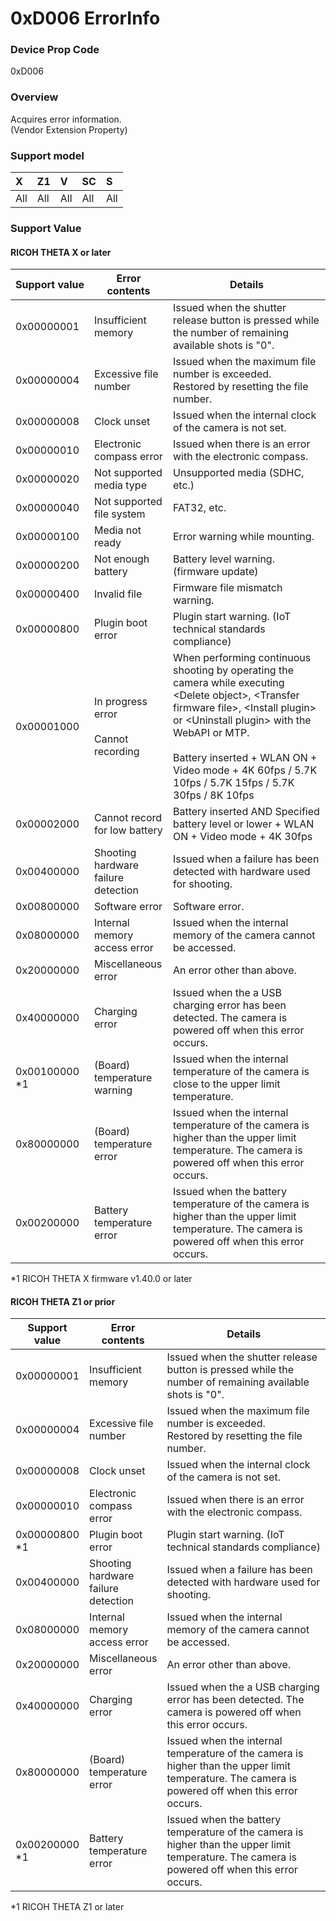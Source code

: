 # 0xD006 ErrorInfo

### Device Prop Code

0xD006

### Overview

Acquires error information.   
(Vendor Extension Property)

### Support model

| X | Z1 | V | SC | S |
|:--|:--|:--|:--|:--|
| All | All | All | All | All |

### Support Value

#### RICOH THETA X or later

<table>
    <thead>
      <tr>
        <th width="25%">Support value</th>
        <th width="25%">Error contents</th>
        <th width="50%">Details</th>
      </tr>
    </thead>
    <tbody>
      <tr>
        <td>0x00000001</td>
        <td>Insufficient memory</td>
        <td>Issued when the shutter release button is pressed while the number of remaining available shots is "0".</td>
      </tr>
      <tr>
        <td>0x00000004</td>
        <td>Excessive file number</td>
        <td>Issued when the maximum file number is exceeded.<br>Restored by resetting the file number.</td>
      </tr>
      <tr>
        <td>0x00000008</td>
        <td>Clock unset</td>
        <td>Issued when the internal clock of the camera is not set.</td>
      </tr>
      <tr>
        <td>0x00000010</td>
        <td>Electronic compass error</td>
        <td>Issued when there is an error with the electronic compass.</td>
      </tr>
      <tr>
        <td>0x00000020</td>
        <td>Not supported media type</td>
        <td>Unsupported media (SDHC, etc.)</td>
      </tr>
      <tr>
        <td>0x00000040</td>
        <td>Not supported file system</td>
        <td>FAT32, etc.</td>
      </tr>
      <tr>
        <td>0x00000100</td>
        <td>Media not ready</td>
        <td>Error warning while mounting.</td>
      </tr>
      <tr>
        <td>0x00000200</td>
        <td>Not enough battery</td>
        <td>Battery level warning. (firmware update)</td>
      </tr>
      <tr>
        <td>0x00000400</td>
        <td>Invalid file</td>
        <td>Firmware file mismatch warning.</td>
      </tr>
      <tr>
        <td>0x00000800</td>
        <td>Plugin boot error </td>
        <td>Plugin start warning. (IoT technical standards compliance)</td>
      </tr>
      <tr>
        <td>0x00001000</td>
        <td>In progress error<br><br>Cannot recording</td>
        <td>When performing continuous shooting by operating the camera while executing &lt;Delete object&gt;, &lt;Transfer firmware file&gt;, &lt;Install plugin&gt; or &lt;Uninstall plugin&gt; with the WebAPI or MTP.<br><br>Battery inserted + WLAN ON + Video mode + 4K 60fps / 5.7K 10fps / 5.7K 15fps / 5.7K 30fps / 8K 10fps</td>
      </tr>
      <tr>
        <td>0x00002000</td>
        <td>Cannot record for low battery</td>
        <td>Battery inserted AND Specified battery level or lower + WLAN ON + Video mode + 4K 30fps</td>
      </tr>
      <tr>
        <td>0x00400000</td>
        <td>Shooting hardware failure detection</td>
        <td>Issued when a failure has been detected with hardware used for shooting.</td>
      </tr>
      <tr>
        <td>0x00800000</td>
        <td>Software error</td>
        <td>Software error.</td>
      </tr>
      <tr>
        <td>0x08000000</td>
        <td>Internal memory access error</td>
        <td>Issued when the internal memory of the camera cannot be accessed.</td>
      </tr>
      <tr>
        <td>0x20000000</td>
        <td>Miscellaneous error</td>
        <td>An error other than above.</td>
      </tr>
      <tr>
        <td>0x40000000</td>
        <td>Charging error</td>
        <td>Issued when the a USB charging error has been detected. The camera is powered off when this error occurs.</td>
      </tr>
      <tr>
        <td>0x00100000 *1</td>
        <td>(Board) temperature warning</td>
        <td>Issued when the internal temperature of the camera is close to the upper limit temperature.</td>
      </tr>
      <tr>
        <td>0x80000000</td>
        <td>(Board) temperature error</td>
        <td>Issued when the internal temperature of the camera is higher than the upper limit temperature. The camera is powered off when this error occurs.</td>
      </tr>
      <tr>
        <td>0x00200000</td>
        <td>Battery temperature error</td>
        <td>Issued when the battery temperature of the camera is higher than the upper limit temperature. The camera is powered off when this error occurs.</td>
      </tr>
    </tbody>
  </table>  

\*1 RICOH THETA X firmware v1.40.0 or later

#### RICOH THETA Z1 or prior

<table>
    <thead>
      <tr>
        <th width="22%">Support value</th>
        <th width="23%">Error contents</th>
        <th width="55%">Details</th>
      </tr>
    </thead>
    <tbody>
      <tr>
        <td>0x00000001</td>
        <td>Insufficient memory</td>
        <td>Issued when the shutter release button is pressed while the number of remaining available shots is "0".</td>
      </tr>
      <tr>
        <td>0x00000004</td>
        <td>Excessive file number</td>
        <td>Issued when the maximum file number is exceeded.<br>Restored by resetting the file number.</td>
      </tr>
      <tr>
        <td>0x00000008</td>
        <td>Clock unset</td>
        <td>Issued when the internal clock of the camera is not set.</td>
      </tr>
      <tr>
        <td>0x00000010</td>
        <td>Electronic compass error</td>
        <td>Issued when there is an error with the electronic compass.</td>
      </tr>
      <tr>
        <td>0x00000800 *1</td>
        <td>Plugin boot error </td>
        <td>Plugin start warning. (IoT technical standards compliance)</td>
      </tr>
      <tr>
        <td>0x00400000</td>
        <td>Shooting hardware failure detection</td>
        <td>Issued when a failure has been detected with hardware used for shooting.</td>
      </tr>
      <tr>
        <td>0x08000000</td>
        <td>Internal memory access error</td>
        <td>Issued when the internal memory of the camera cannot be accessed.</td>
      </tr>
      <tr>
        <td>0x20000000</td>
        <td>Miscellaneous error</td>
        <td>An error other than above.</td>
      </tr>
      <tr>
        <td>0x40000000</td>
        <td>Charging error</td>
        <td>Issued when the a USB charging error has been detected. The camera is powered off when this error occurs.</td>
      </tr>
      <tr>
        <td>0x80000000</td>
        <td>(Board) temperature error</td>
        <td>Issued when the internal temperature of the camera is higher than the upper limit temperature. The camera is powered off when this error occurs.</td>
      </tr>
      <tr>
        <td>0x00200000 *1</td>
        <td>Battery temperature error</td>
        <td>Issued when the battery temperature of the camera is higher than the upper limit temperature. The camera is powered off when this error occurs.</td>
      </tr>
    </tbody>
  </table>  

\*1 RICOH THETA Z1 or later
